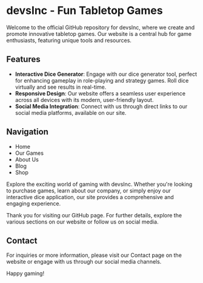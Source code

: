 # devsInc - Fun Tabletop Games

Welcome to the official GitHub repository for devsInc, where we create and promote innovative tabletop games. Our website is a central hub for game enthusiasts, featuring unique tools and resources.

## Features

- **Interactive Dice Generator**: Engage with our dice generator tool, perfect for enhancing gameplay in role-playing and strategy games. Roll dice virtually and see results in real-time.
- **Responsive Design**: Our website offers a seamless user experience across all devices with its modern, user-friendly layout.
- **Social Media Integration**: Connect with us through direct links to our social media platforms, available on our site.

## Navigation

- Home
- Our Games
- About Us
- Blog
- Shop

Explore the exciting world of gaming with devsInc. Whether you're looking to purchase games, learn about our company, or simply enjoy our interactive dice application, our site provides a comprehensive and engaging experience.

Thank you for visiting our GitHub page. For further details, explore the various sections on our website or follow us on social media.

## Contact

For inquiries or more information, please visit our Contact page on the website or engage with us through our social media channels.

Happy gaming!
